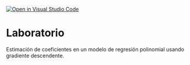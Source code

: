 [![Open in Visual Studio Code](https://classroom.github.com/assets/open-in-vscode-718a45dd9cf7e7f842a935f5ebbe5719a5e09af4491e668f4dbf3b35d5cca122.svg)](https://classroom.github.com/online_ide?assignment_repo_id=13124494&assignment_repo_type=AssignmentRepo)
# Laboratorio

Estimación de coeficientes en un modelo de regresión polinomial usando gradiente descendente.
